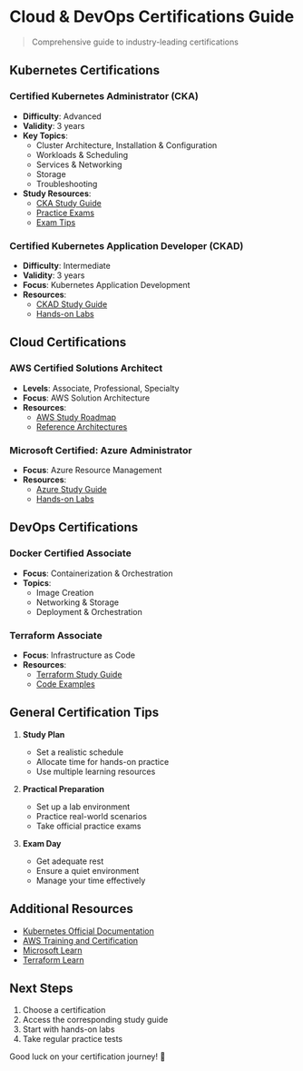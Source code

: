 # Cloud & DevOps Certifications Guide

> Comprehensive guide to industry-leading certifications

## Kubernetes Certifications

### Certified Kubernetes Administrator (CKA)
- **Difficulty**: Advanced
- **Validity**: 3 years
- **Key Topics**:
  - Cluster Architecture, Installation & Configuration
  - Workloads & Scheduling
  - Services & Networking
  - Storage
  - Troubleshooting
- **Study Resources**:
  - [CKA Study Guide](./cka/study-guide.md)
  - [Practice Exams](./cka/practice-exams/)
  - [Exam Tips](./cka/exam-tips.md)

### Certified Kubernetes Application Developer (CKAD)
- **Difficulty**: Intermediate
- **Validity**: 3 years
- **Focus**: Kubernetes Application Development
- **Resources**:
  - [CKAD Study Guide](./ckad/study-guide.md)
  - [Hands-on Labs](./ckad/labs/)

## Cloud Certifications

### AWS Certified Solutions Architect
- **Levels**: Associate, Professional, Specialty
- **Focus**: AWS Solution Architecture
- **Resources**:
  - [AWS Study Roadmap](./aws/roadmap.md)
  - [Reference Architectures](./aws/reference-architectures/)

### Microsoft Certified: Azure Administrator
- **Focus**: Azure Resource Management
- **Resources**:
  - [Azure Study Guide](./azure/study-guide.md)
  - [Hands-on Labs](./azure/labs/)

## DevOps Certifications

### Docker Certified Associate
- **Focus**: Containerization & Orchestration
- **Topics**:
  - Image Creation
  - Networking & Storage
  - Deployment & Orchestration

### Terraform Associate
- **Focus**: Infrastructure as Code
- **Resources**:
  - [Terraform Study Guide](./terraform/study-guide.md)
  - [Code Examples](./terraform/examples/)

## General Certification Tips

1. **Study Plan**
   - Set a realistic schedule
   - Allocate time for hands-on practice
   - Use multiple learning resources

2. **Practical Preparation**
   - Set up a lab environment
   - Practice real-world scenarios
   - Take official practice exams

3. **Exam Day**
   - Get adequate rest
   - Ensure a quiet environment
   - Manage your time effectively

## Additional Resources

- [Kubernetes Official Documentation](https://kubernetes.io/docs/home/)
- [AWS Training and Certification](https://aws.amazon.com/certification/)
- [Microsoft Learn](https://learn.microsoft.com/)
- [Terraform Learn](https://learn.hashicorp.com/terraform)

## Next Steps

1. Choose a certification
2. Access the corresponding study guide
3. Start with hands-on labs
4. Take regular practice tests

Good luck on your certification journey! 🚀
